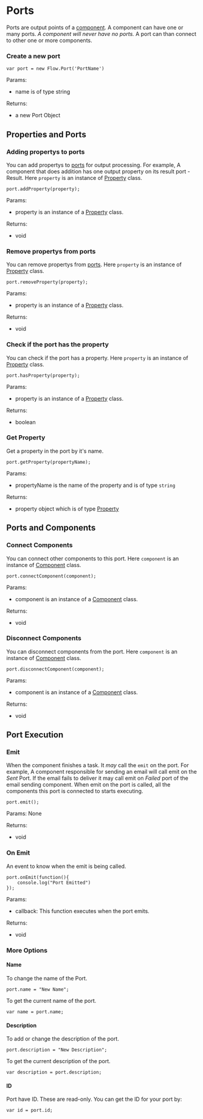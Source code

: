 # Ports

Ports are output points of a [component](../Component/README.md). A component can have one or many ports. *A component will never have no ports.* A port can than connect to other one or more components.

### Create a new port

```
var port = new Flow.Port('PortName')
```

Params: 
- name is of type string

Returns: 
- a new Port Object

## Properties and Ports

### Adding propertys to ports

You can add propertys to [ports](../Port/README.md) for output processing. For example, A component that does addition has one output property on its result port - Result. Here `property` is an instance of [Property](../Property/README.md) class. 

```
port.addProperty(property);
```

Params: 
- property is an instance of a [Property](../Property/README.md) class. 

Returns: 
- void


### Remove propertys from ports

You can remove propertys from [ports](../Port/README.md). Here `property` is an instance of [Property](../Property/README.md) class. 

```
port.removeProperty(property);
```

Params: 
- property is an instance of a [Property](../Property/README.md) class. 

Returns: 
- void

### Check if the port has the property

You can check if the port has a property. Here `property` is an instance of [Property](../Property/README.md) class. 

```
port.hasProperty(property);
```

Params: 
- property is an instance of a [Property](../Property/README.md) class. 

Returns: 
- boolean

### Get Property

Get a property in the port by it's name. 

```
port.getProperty(propertyName);
```

Params: 
- propertyName is the name of the property and is of type `string` 

Returns: 
- property object which is of type [Property](../Property/README.md)

## Ports and Components

### Connect Components

You can connect other components to this port. Here `component` is an instance of [Component](../Component/README.md) class. 

```
port.connectComponent(component);
```

Params: 
- component is an instance of a [Component](../Component/README.md) class. 

Returns: 
- void


### Disconnect Components

You can disconnect components from the port. Here `component` is an instance of [Component](../Component/README.md) class. 

```
port.disconnectComponent(component);
```

Params: 
- component is an instance of a [Component](../Component/README.md) class. 

Returns: 
- void


## Port Execution

### Emit

When the component finishes a task. It *may* call the `emit` on the port. For example, A component responsible for sending an email will call emit on the *Sent* Port. If the email fails to deliver it may call emit on *Failed* port of the email sending component. When emit on the port is called, all the components this port is connected to starts executing. 

```
port.emit();
```

Params: None

Returns: 
- void

### On Emit

An event to know when the emit is being called.

```
port.onEmit(function(){
    console.log("Port Emitted")
});
```

Params: 
- callback: This function executes when the port emits.

Returns: 
- void

### More Options

#### Name 

To change the name of the Port. 

```
port.name = "New Name";
```

To get the current name of the port.

```
var name = port.name;
```

#### Description 

To add or change the description of the port. 

```
port.description = "New Description";
```

To get the current description of the port.

```
var description = port.description;
```

#### ID

Port have ID. These are read-only. You can get the ID for your port by:

```
var id = port.id;
```



